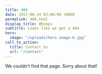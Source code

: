 ```yaml
---
title: 404
date: 2017-08-24 03:00:00 +0000
permalink: 404.html
display_title: Whoops
subtitle: Looks like we got a 404
hero:
  image: "/uploads/hero-image-6.jpg"
call_to_action:
  title: Contact Us
  url: "/contact"
---
```


We couldn't find that page. Sorry about that!
